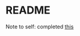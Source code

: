 # README

Note to self: completed [this](https://www.railstutorial.org/book/toy_app#sec-exercises_demo_user_has_many_microposts)
